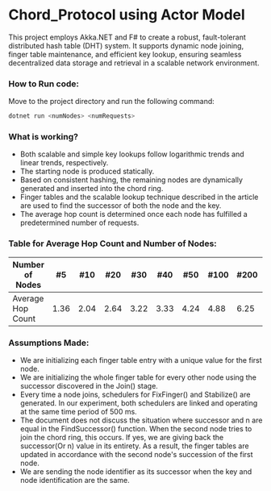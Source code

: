 # Chord_Protocol using Actor Model
This project employs Akka.NET and F# to create a robust, fault-tolerant distributed hash table (DHT) system. It supports dynamic node joining, finger table maintenance, and efficient key lookup, ensuring seamless decentralized data storage and retrieval in a scalable network environment.
### How to Run code:
Move to the project directory and run the following command:
```bash
dotnet run <numNodes> <numRequests>
```
### What is working?
* Both scalable and simple key lookups follow logarithmic trends and linear trends, respectively. 
* The starting node is produced statically. 
* Based on consistent hashing, the remaining nodes are dynamically generated and inserted into the chord ring. 
* Finger tables and the scalable lookup technique described in the article are used to find the successor of both the node and the key. 
* The average hop count is determined once each node has fulfilled a predetermined number of requests. 

### Table for Average Hop Count and Number of Nodes:
Number of Nodes | #5 | #10 | #20 | #30 | #40 | #50 | #100 | #200 | #300 | #400 | #500 | #1000 | #1500 | #2000 | #2500 | #3000 | #3500 | #4000 | #4500 | #5000 | #10000
--- | --- | --- | --- | --- | --- | --- | --- | --- | --- | --- | --- | --- | --- | --- | --- | --- | --- | --- | --- | --- | ---
Average Hop Count | 1.36 | 2.04 | 2.64 | 3.22 | 3.33 | 4.24 | 4.88 | 6.25 | 7.00 | 7.95 | 8.54 | 9.21 | 10.76 | 10.82 | 11.98 | 12.65 | 13.68 | 13.47 | 13.65 | 14.05 | 15.43 

### Assumptions Made:
* We are initializing each finger table entry with a unique value for the first node. 
* We are initializing the whole finger table for every other node using the successor discovered in the Join() stage. 
* Every time a node joins, schedulers for FixFinger() and Stabilize() are generated. In our experiment, both schedulers are linked and operating at the same time period of 500 ms. 
* The document does not discuss the situation where successor and n are equal in the FindSuccessor() function. When the second node tries to join the chord ring, this occurs. If yes, we are giving back the successor(Or n) value in its entirety. As a result, the finger tables are updated in accordance with the second node's succession of the first node. 
* We are sending the node identifier as its successor when the key and node identification are the same. 
